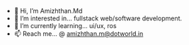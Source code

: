 - 👋 Hi, I’m Amizhthan.Md
- 👀 I’m interested in... fullstack web/software development.
- 🌱 I’m currently learning... ui/ux, ros
- 📫 Reach me... @ amizhthan.m@dotworld.in

<!---
amizhthan-dotworld/amizhthan-dotworld is a ✨ special ✨ repository because its `README.md` (this file) appears on your GitHub profile.
You can click the Preview link to take a look at your changes.
--->
